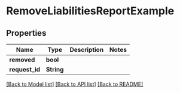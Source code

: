# RemoveLiabilitiesReportExample

## Properties

Name | Type | Description | Notes
------------ | ------------- | ------------- | -------------
**removed** | **bool** |  | 
**request_id** | **String** |  | 

[[Back to Model list]](../README.md#documentation-for-models) [[Back to API list]](../README.md#documentation-for-api-endpoints) [[Back to README]](../README.md)


